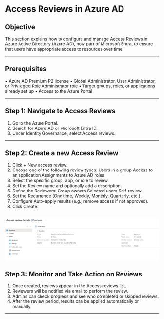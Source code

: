 # Access Reviews in Azure AD

## Objective
This section explains how to configure and manage Access Reviews in Azure Active Directory (Azure AD), now part of Microsoft Entra, to ensure that users have appropriate access to resources over time.

---

## Prerequisites

▪	Azure AD Premium P2 license
▪	Global Administrator, User Administrator, or Privileged Role Administrator role
▪	Target groups, roles, or applications already set up
▪	Access to the Azure Portal

---

## Step 1: Navigate to Access Reviews

1.	Go to the Azure Portal.
2.	Search for Azure AD or Microsoft Entra ID.
3.	Under Identity Governance, select Access reviews.

---

## Step 2: Create a new Access Review

1.	Click + New access review.
2.	Choose one of the following review types:
	Users in a group
	Access to an application
	Assignments to Azure AD roles
3.	Select the specific group, app, or role to review.
4.	Set the Review name and optionally add a description.
5.	Define the Reviewers:
	Group owners
	Selected users
	Self-review
6.	Set the Recurrence (One time, Weekly, Monthly, Quarterly, etc.).
7.	Configure Auto-apply results (e.g., remove access if not approved).
8.	Click Create.



![Access Review](images/access-review.png)
---

## Step 3: Monitor and Take Action on Reviews

1.	Once created, reviews appear in the Access reviews list.
2.	Reviewers will be notified via email to perform the review.
3.	Admins can check progress and see who completed or skipped reviews.
4.	After the review period, results can be applied automatically or manually.

---
